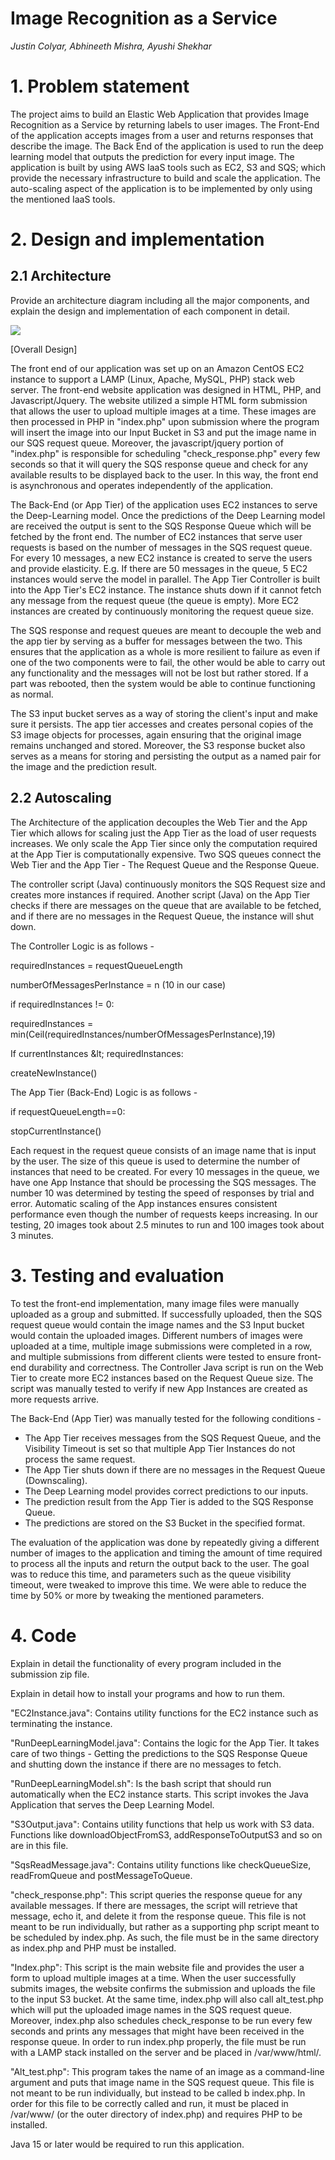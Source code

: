 # Image Recognition as a Service

_Justin Colyar, Abhineeth Mishra, Ayushi Shekhar_

# **1. Problem statement**

The project aims to build an Elastic Web Application that provides Image Recognition as a Service by returning labels to user images. The Front-End of the application accepts images from a user and returns responses that describe the image. The Back End of the application is used to run the deep learning model that outputs the prediction for every input image. The application is built by using AWS IaaS tools such as EC2, S3 and SQS; which provide the necessary infrastructure to build and scale the application. The auto-scaling aspect of the application is to be implemented by only using the mentioned IaaS tools.

# **2. Design and implementation**

## **2.1 Architecture**

Provide an architecture diagram including all the major components, and explain the design and implementation of each component in detail.

![](RackMultipart20210312-4-132um6j_html_4c7b97d64ce9fcfc.png)

[Overall Design]

The front end of our application was set up on an Amazon CentOS EC2 instance to support a LAMP (Linux, Apache, MySQL, PHP) stack web server. The front-end website application was designed in HTML, PHP, and Javascript/Jquery. The website utilized a simple HTML form submission that allows the user to upload multiple images at a time. These images are then processed in PHP in &quot;index.php&quot; upon submission where the program will insert the image into our Input Bucket in S3 and put the image name in our SQS request queue. Moreover, the javascript/jquery portion of &quot;index.php&quot; is responsible for scheduling &quot;check\_response.php&quot; every few seconds so that it will query the SQS response queue and check for any available results to be displayed back to the user. In this way, the front end is asynchronous and operates independently of the application.

The Back-End (or App Tier) of the application uses EC2 instances to serve the Deep-Learning model. Once the predictions of the Deep Learning model are received the output is sent to the SQS Response Queue which will be fetched by the front end. The number of EC2 instances that serve user requests is based on the number of messages in the SQS request queue. For every 10 messages, a new EC2 instance is created to serve the users and provide elasticity. E.g. If there are 50 messages in the queue, 5 EC2 instances would serve the model in parallel. The App Tier Controller is built into the App Tier&#39;s EC2 instance. The instance shuts down if it cannot fetch any message from the request queue (the queue is empty). More EC2 instances are created by continuously monitoring the request queue size.

The SQS response and request queues are meant to decouple the web and the app tier by serving as a buffer for messages between the two. This ensures that the application as a whole is more resilient to failure as even if one of the two components were to fail, the other would be able to carry out any functionality and the messages will not be lost but rather stored. If a part was rebooted, then the system would be able to continue functioning as normal.

The S3 input bucket serves as a way of storing the client&#39;s input and make sure it persists. The app tier accesses and creates personal copies of the S3 image objects for processes, again ensuring that the original image remains unchanged and stored. Moreover, the S3 response bucket also serves as a means for storing and persisting the output as a named pair for the image and the prediction result.

## **2.2 Autoscaling**

The Architecture of the application decouples the Web Tier and the App Tier which allows for scaling just the App Tier as the load of user requests increases. We only scale the App Tier since only the computation required at the App Tier is computationally expensive. Two SQS queues connect the Web Tier and the App Tier - The Request Queue and the Response Queue.

The controller script (Java) continuously monitors the SQS Request size and creates more instances if required. Another script (Java) on the App Tier checks if there are messages on the queue that are available to be fetched, and if there are no messages in the Request Queue, the instance will shut down.

The Controller Logic is as follows -

requiredInstances = requestQueueLength

numberOfMessagesPerInstance = n (10 in our case)

if requiredInstances != 0:

requiredInstances = min(Ceil(requiredInstances/numberOfMessagesPerInstance),19)

If currentInstances \&lt; requiredInstances:

createNewInstance()

The App Tier (Back-End) Logic is as follows -

if requestQueueLength==0:

stopCurrentInstance()

Each request in the request queue consists of an image name that is input by the user. The size of this queue is used to determine the number of instances that need to be created. For every 10 messages in the queue, we have one App Instance that should be processing the SQS messages. The number 10 was determined by testing the speed of responses by trial and error. Automatic scaling of the App instances ensures consistent performance even though the number of requests keeps increasing. In our testing, 20 images took about 2.5 minutes to run and 100 images took about 3 minutes.

# **3. Testing and evaluation**

To test the front-end implementation, many image files were manually uploaded as a group and submitted. If successfully uploaded, then the SQS request queue would contain the image names and the S3 Input bucket would contain the uploaded images. Different numbers of images were uploaded at a time, multiple image submissions were completed in a row, and multiple submissions from different clients were tested to ensure front-end durability and correctness. The Controller Java script is run on the Web Tier to create more EC2 instances based on the Request Queue size. The script was manually tested to verify if new App Instances are created as more requests arrive.

The Back-End (App Tier) was manually tested for the following conditions -

- The App Tier receives messages from the SQS Request Queue, and the Visibility Timeout is set so that multiple App Tier Instances do not process the same request.
- The App Tier shuts down if there are no messages in the Request Queue (Downscaling).
- The Deep Learning model provides correct predictions to our inputs.
- The prediction result from the App Tier is added to the SQS Response Queue.
- The predictions are stored on the S3 Bucket in the specified format.

The evaluation of the application was done by repeatedly giving a different number of images to the application and timing the amount of time required to process all the inputs and return the output back to the user. The goal was to reduce this time, and parameters such as the queue visibility timeout, were tweaked to improve this time. We were able to reduce the time by 50% or more by tweaking the mentioned parameters.

#


# **4. Code**

Explain in detail the functionality of every program included in the submission zip file.

Explain in detail how to install your programs and how to run them.

&quot;EC2Instance.java&quot;: Contains utility functions for the EC2 instance such as terminating the instance.

&quot;RunDeepLearningModel.java&quot;: Contains the logic for the App Tier. It takes care of two things - Getting the predictions to the SQS Response Queue and shutting down the instance if there are no messages to fetch.

&quot;RunDeepLearningModel.sh&quot;: Is the bash script that should run automatically when the EC2 instance starts. This script invokes the Java Application that serves the Deep Learning Model.

&quot;S3Output.java&quot;: Contains utility functions that help us work with S3 data. Functions like downloadObjectFromS3, addResponseToOutputS3 and so on are in this file.

&quot;SqsReadMessage.java&quot;: Contains utility functions like checkQueueSize, readFromQueue and postMessageToQueue.

&quot;check\_response.php&quot;: This script queries the response queue for any available messages. If there are messages, the script will retrieve that message, echo it, and delete it from the response queue. This file is not meant to be run individually, but rather as a supporting php script meant to be scheduled by index.php. As such, the file must be in the same directory as index.php and PHP must be installed.

&quot;Index.php&quot;: This script is the main website file and provides the user a form to upload multiple images at a time. When the user successfully submits images, the website confirms the submission and uploads the file to the input S3 bucket. At the same time, index.php will also call alt\_test.php which will put the uploaded image names in the SQS request queue. Moreover, index.php also schedules check\_response to be run every few seconds and prints any messages that might have been received in the response queue. In order to run index.php properly, the file must be run with a LAMP stack installed on the server and be placed in /var/www/html/.

&quot;Alt\_test.php&quot;: This program takes the name of an image as a command-line argument and puts that image name in the SQS request queue. This file is not meant to be run individually, but instead to be called b index.php. In order for this file to be correctly called and run, it must be placed in /var/www/ (or the outer directory of index.php) and requires PHP to be installed.

Java 15 or later would be required to run this application.

